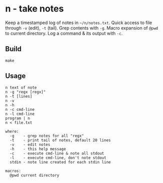 # n - take notes
Keep a timestamped log of notes in `~/n/notes.txt`. Quick access to file through `-v` (edit), `-t` (tail). Grep contents with `-g`. Macro expansion of `@pwd` to current directory. Log a command & its output with `-c`.

## Build
```
make
```
## Usage
```
n text of note
n -g "regx [regx]"
n -t [lines]
n -v
n -h
n -c cmd-line
n -l cmd-line
program | n
n < file.txt

where:
  -g    - grep notes for all "regx"
  -t    - print tail of notes, default 20 lines
  -v    - edit notes
  -h    - this help message
  -c    - execute cmd-line & note all stdout
  -l    - execute cmd-line, don't note stdout
  stdin - note line created for each stdin line
  
macros:
  @pwd current directory
```
